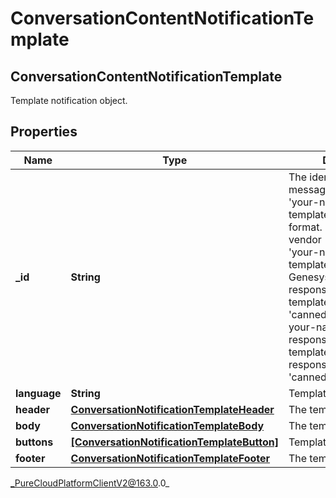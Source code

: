 # ConversationContentNotificationTemplate

## ConversationContentNotificationTemplate
Template notification object.

## Properties

|Name | Type | Description | Notes|
|------------ | ------------- | ------------- | -------------|
| **_id** | **String** | The identifier of the message template in &#39;your-namespace@your-template-id/name&#39; format. For External vendor (e.g WhatsApp), &#39;your-namespace@your-template-name&#39;. For GenesysCloud canned response message template use &#39;cannedresponse&#39; as your-namespace and use response ID as your-template-id (e.g. response ID&#x3D;1234 then &#39;cannedresponse@1234&#39;) | [optional] |
| **language** | **String** | Template language. | [optional] |
| **header** | [**ConversationNotificationTemplateHeader**](ConversationNotificationTemplateHeader) | The template header. | [optional] |
| **body** | [**ConversationNotificationTemplateBody**](ConversationNotificationTemplateBody) | The template body. | |
| **buttons** | [**[ConversationNotificationTemplateButton]**](ConversationNotificationTemplateButton) | Template buttons | [optional] |
| **footer** | [**ConversationNotificationTemplateFooter**](ConversationNotificationTemplateFooter) | The template footer. | [optional] |



_PureCloudPlatformClientV2@163.0.0_
